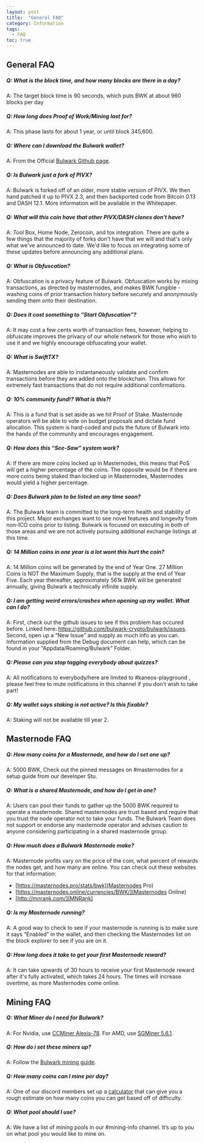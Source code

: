 ```yaml
---
layout: post
title:  "General FAQ"
category: Information
tags:
  - FAQ
toc: true
---
```


## General FAQ

##### Q: What is the block time, and how many blocks are there in a day?

A: The target block time is 90 seconds, which puts BWK at about 960 blocks per day

##### Q: How long does Proof of Work/Mining last for?

A: This phase lasts for about 1 year, or until block 345,600.

##### Q: Where can I download the Bulwark wallet?

A: From the Official [Bulwark Github page](https://github.com/bulwark-crypto/Bulwark/releases).

##### Q: Is Bulwark just a fork of PIVX?

A: Bulwark is forked off of an older, more stable version of PIVX. We then hand patched it up to PIVX 2.3, and then backported code from Bitcoin 0.13 and DASH 12.1. More information will be available in the Whitepaper.

##### Q: What will this coin have that other PIVX/DASH clones don't have?

A: Tool Box, Home Node, Zerocoin, and tox integration. There are quite a few things that the majority of forks don't have that we will and that's only what we've announced to date. We'd like to focus on integrating some of these updates before announcing any additional plans.

##### Q: What is Obfuscation?

A: Obfuscation is a privacy feature of Bulwark. Obfuscation works by mixing transactions, as directed by masternodes, and makes BWK fungible - washing coins of prior transaction history before securely and anonymously sending them onto their destination.

##### Q: Does it cost something to “Start Obfuscation”?

A: It may cost a few cents worth of transaction fees, however, helping to obfuscate improves the privacy of our whole network for those who wish to use it and we highly encourage obfuscating your wallet.

##### Q: What is SwiftTX?

A: Masternodes are able to instantaneously validate and confirm transactions before they are added onto the blockchain. This allows for extremely fast transactions that do not require additional confirmations.

##### Q: 10% community fund!? What is this?!

A: This is a fund that is set aside as we hit Proof of Stake. Masternode operators will be able to vote on budget proposals and dictate fund allocation. This system is hard-coded and puts the future of Bulwark into the hands of the community and encourages engagement.

##### Q: How does this “See-Saw” system work?

A: If there are more coins locked up in Masternodes, this means that PoS will get a higher percentage of the coins. The opposite would be if there are more coins being staked than locked up in Masternodes, Masternodes would yield a higher percentage.

##### Q:  Does Bulwark plan to be listed on <Exchange> any time soon?

A:  The Bulwark team is committed to the long-term health and stability of this project.  Major exchanges want to see novel features and longevity from non-ICO coins prior to listing.  Bulwark is focused on  executing in both of those areas and we are not actively pursuing additional exchange listings at this time.

##### Q: 14 Million coins in one year is a lot wont this hurt the coin?

A: 14 Million coins will be generated by the end of Year One. 27 Million Coins is NOT the Maximum Supply, that is the supply at the end of Year Five. Each year thereafter, approximately 561k BWK will be generated annually, giving Bulwark a technically infinite supply.

##### Q: I am getting weird errors/crashes when opening up my wallet. What can I do?

A: First, check out the github issues to see if this problem has occured before. Linked here: https://github.com/bulwark-crypto/bulwark/issues.
Second, open up a “New Issue” and supply as much info as you can. Information supplied from the Debug document can help, which can be found in your “Appdata/Roaming/Bulwark” Folder.

##### Q: Please can you stop tagging everybody about quizzes?

A: All notifications to everybody/here are limited to #kaneos-playground , please feel free to mute notifications in this channel if you don't wish to take part!

##### Q: My wallet says staking is not active? Is this fixable?

A: Staking will not be available till year 2.

## Masternode FAQ

##### Q: How many coins for a Masternode, and how do I set one up?

A: 5000 BWK, Check out the pinned messages on #masternodes for a setup guide from our developer Stu.

##### Q: What is a shared Masternode, and how do I get in one?

A: Users can pool their funds to gather up the 5000 BWK required to operate a masternode. Shared masternodes are trust based and require that you trust the node operator not to take your funds. The Bulwark Team does not support or endorse any masternode operator and advises caution to anyone considering participating in a shared masternode group.

##### Q: How much does a Bulwark Masternode make?

A: Masternode profits vary on the price of the coin, what percent of rewards the nodes get, and how many are online. You can check out these websites for that information:
* [https://masternodes.pro/stats/bwk](Masternodes Pro)
* [https://masternodes.online/currencies/BWK/](Masternodes Online)
* [http://mnrank.com/](MNRank)

##### Q: Is my Masternode running?

A: A good way to check to see if your masternode is running is to make sure it says “Enabled” in the wallet, and then checking the Masternodes list on the block explorer to see if you are on it.

##### Q: How long does it take to get your first Masternode reward?

A: It can take upwards of 30 hours to receive your first Masternode reward after it's fully activated, which takes 24 hours. The times will increase overtime, as more Masternodes come online.

## Mining FAQ

##### Q: What Miner do I need for Bulwark?

A: For Nvidia, use [CCMiner Alexis-78](http://ccminer.org/preview/ccminer-hsr-alexis-x86-cuda8.7z). For AMD, use [SGMiner 5.6.1](https://github.com/nicehash/sgminer/releases/tag/5.6.1).

##### Q: How do i set these miners up?

A: Follow the [Bulwark mining guide](https://bulwarkcrypto.com/bulwark-mining-guide).

##### Q: How many coins can I mine per day?

A: One of our discord members set up a [calculator](http://bulwarkcalc.online/) that can give you a rough estimate on how many coins you can get based off of difficulty.

##### Q: What pool should I use?

A: We have a list of mining pools in our #mining-info channel. It’s up to you on what pool you would like to mine on.
